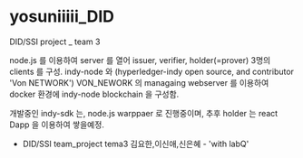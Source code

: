 # yosuniiiii_DID
 DID/SSI project _ team 3 


node.js 를 이용하여 server 를 열어 issuer, verifier, holder(=prover) 3명의 clients 를 구성.
indy-node 와 (hyperledger-indy open source, and contributor 'Von NETWORK') VON_NEWORK 의 managaing webserver 를 이용하여
docker 환경에 indy-node blockchain 을 구성함. 

개발중인 indy-sdk 는, node.js warppaer 로 진행중이며, 추후 holder 는 react Dapp 을 이용하여 쌓을예정.


- DID/SSI team_project tema3 김요한,이신애,신은혜 - 
'with labQ'
